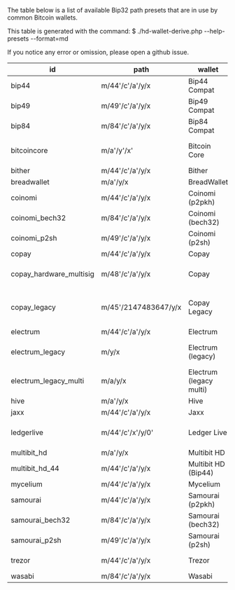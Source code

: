 The table below is a list of available Bip32 path presets that are in use by common Bitcoin wallets.

This table is generated with the command:
    $ ./hd-wallet-derive.php --help-presets --format=md
    
If you notice any error or omission, please open a github issue.

| id                      | path                 | wallet                  | version          | note                      |
|-------------------------|----------------------|-------------------------|------------------|---------------------------|
| bip44                   | m/44'/c'/a'/y/x      | Bip44 Compat            | n/a              | Bip44                     |
| bip49                   | m/49'/c'/a'/y/x      | Bip49 Compat            | n/a              | Bip49                     |
| bip84                   | m/84'/c'/a'/y/x      | Bip84 Compat            | n/a              | Bip84                     |
| bitcoincore             | m/a'/y'/x'           | Bitcoin Core            | v0.13 and above. | Bip32 fully hardened      |
| bither                  | m/44'/c'/a'/y/x      | Bither                  | n/a              | Bip44                     |
| breadwallet             | m/a'/y/x             | BreadWallet             | ?                | Bip32                     |
| coinomi                 | m/44'/c'/a'/y/x      | Coinomi (p2pkh)         | ?                | Bip44                     |
| coinomi_bech32          | m/84'/c'/a'/y/x      | Coinomi (bech32)        | ?                | Bip84                     |
| coinomi_p2sh            | m/49'/c'/a'/y/x      | Coinomi (p2sh)          | ?                | Bip49                     |
| copay                   | m/44'/c'/a'/y/x      | Copay                   | >= 1.2           | Bip44                     |
| copay_hardware_multisig | m/48'/c'/a'/y/x      | Copay                   | >= 1.5           | Hardware multisig wallets |
| copay_legacy            | m/45'/2147483647/y/x | Copay Legacy            | < 1.2            | Bip45 special cosign idx  |
| electrum                | m/44'/c'/a'/y/x      | Electrum                | 2.6+             | Bip44                     |
| electrum_legacy         | m/y/x                | Electrum (legacy)       | 2.x < 2.6        | Single account wallet     |
| electrum_legacy_multi   | m/a/y/x              | Electrum (legacy multi) | 2.x < 2.6        | Multi account wallet      |
| hive                    | m/a'/y/x             | Hive                    | ?                | Bip32                     |
| jaxx                    | m/44'/c'/a'/y/x      | Jaxx                    | ?                | Bip44                     |
| ledgerlive              | m/44'/c'/x'/y/0'     | Ledger Live             | All versions     | Non-standard Bip44        |
| multibit_hd             | m/a'/y/x             | Multibit HD             | ?                | Bip32                     |
| multibit_hd_44          | m/44'/c'/a'/y/x      | Multibit HD (Bip44)     | ?                | Bip44                     |
| mycelium                | m/44'/c'/a'/y/x      | Mycelium                | >= 2.0           | Bip44                     |
| samourai                | m/44'/c'/a'/y/x      | Samourai (p2pkh)        | ?                | Bip44                     |
| samourai_bech32         | m/84'/c'/a'/y/x      | Samourai (bech32)       | ?                | Bip84                     |
| samourai_p2sh           | m/49'/c'/a'/y/x      | Samourai (p2sh)         | ?                | Bip49                     |
| trezor                  | m/44'/c'/a'/y/x      | Trezor                  | All versions     | Bip44                     |
| wasabi                  | m/84'/c'/a'/y/x      | Wasabi                  | ?                | Bip84                     |



